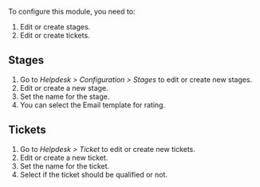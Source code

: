 To configure this module, you need to:

1.  Edit or create stages.
2.  Edit or create tickets.

## Stages

1.  Go to *Helpdesk \> Configuration \> Stages* to edit or create new
    stages.
2.  Edit or create a new stage.
3.  Set the name for the stage.
4.  You can select the Email template for rating.

## Tickets

1.  Go to *Helpdesk \> Ticket* to edit or create new tickets.
2.  Edit or create a new ticket.
3.  Set the name for the ticket.
4.  Select if the ticket should be qualified or not.

